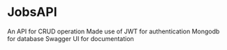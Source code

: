 # JobsAPI
An API for CRUD operation
Made use of JWT for authentication
Mongodb for database
Swagger UI for documentation

